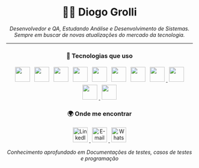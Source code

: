 <h1 align="center">👨‍💻 Diogo Grolli</h1>

<p align="center">
  <i>Desenvolvedor e QA, Estudando Análise e Desenvolvimento de Sistemas.<br>
  Sempre em buscar de novas atualizações do mercado da tecnologia.</i>
</p>

<div align="center">


---

### 🧠 Tecnologias que uso

<div align="center">
  <!-- Seus ícones com padding uniforme -->
  <a href="https://developer.mozilla.org/en-US/docs/Web/HTML" target="_blank"><img src="https://cdn.jsdelivr.net/gh/devicons/devicon/icons/html5/html5-original.svg" width="40" height="40" style="margin:4px;"/></a>
  <a href="https://developer.mozilla.org/en-US/docs/Web/CSS" target="_blank"><img src="https://cdn.jsdelivr.net/gh/devicons/devicon/icons/css3/css3-original.svg" width="40" height="40" style="margin:4px;"/></a>
  <a href="https://developer.mozilla.org/en-US/docs/Web/JavaScript" target="_blank"><img src="https://cdn.jsdelivr.net/gh/devicons/devicon/icons/javascript/javascript-original.svg" width="40" height="40" style="margin:4px;"/></a>
  <a href="https://reactjs.org/" target="_blank"><img src="https://cdn.jsdelivr.net/gh/devicons/devicon/icons/react/react-original.svg" width="40" height="40" style="margin:4px;"/></a>
  <a href="https://learn.microsoft.com/en-us/dotnet/csharp/" target="_blank"><img src="https://cdn.jsdelivr.net/gh/devicons/devicon/icons/csharp/csharp-original.svg" width="40" height="40" style="margin:4px;"/></a>
  <a href="https://nodejs.org/" target="_blank"><img src="https://cdn.jsdelivr.net/gh/devicons/devicon/icons/nodejs/nodejs-original.svg" width="40" height="40" style="margin:4px;"/></a>
  <a href="https://www.python.org/" target="_blank"><img src="https://cdn.jsdelivr.net/gh/devicons/devicon/icons/python/python-original.svg" width="40" height="40" style="margin:4px;"/></a>
<a href="https://www.mysql.com/" target="_blank">
  <img src="https://cdn.jsdelivr.net/gh/devicons/devicon/icons/mysql/mysql-original.svg" 
       width="40" height="40" style="margin:4px;"/>
</a>
<a href="https://flutter.dev/" target="_blank">
  <img src="https://cdn.jsdelivr.net/gh/devicons/devicon/icons/flutter/flutter-original.svg" 
       width="40" height="40" style="margin:4px;"/>
</a>
<a href="https://dart.dev/" target="_blank">
  <img src="https://cdn.jsdelivr.net/gh/devicons/devicon/icons/dart/dart-original.svg" 
       width="40" height="40" style="margin:4px;"/>
</a>
<a href="https://www.atlassian.com/software/jira" target="_blank">
  <img src="https://cdn.jsdelivr.net/gh/devicons/devicon/icons/jira/jira-original.svg" 
       width="40" height="40" style="margin:4px;"/>
</a>

### 🌍 Onde me encontrar

<div align="center">
  <a href="https://www.linkedin.com/in/diogo-yuri-grolli/" target="_blank">
    <img src="https://cdn.jsdelivr.net/gh/devicons/devicon/icons/linkedin/linkedin-original.svg" width="40" height="40" style="margin:4px;" alt="LinkedIn" />
  </a>
  <a href="mailto:diogoyurigrolli@gmail.com" target="_blank">
    <img src="https://cdn.jsdelivr.net/gh/devicons/devicon/icons/google/google-original.svg" width="40" height="40" style="margin:4px;" alt="E-mail" />
  </a>
  <a href="https://wa.me/554998026871" target="_blank">
    <img src="https://upload.wikimedia.org/wikipedia/commons/6/6b/WhatsApp.svg" width="40" height="40" style="margin:4px;" alt="WhatsApp" />
  </a>
</div>

<p align="center"><i>
Conhecimento aprofundado em Documentações de testes, casos de testes e programação
</i></p>
